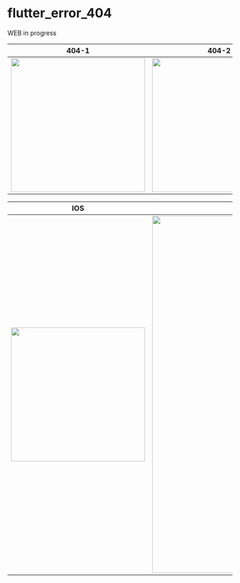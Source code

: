 # flutter_error_404

WEB in progress


|  404-1                    |  404-2                    |  404-3   
|:-------------------------:|:-------------------------:|:-------------------------:
<img src="https://user-images.githubusercontent.com/54601019/180609987-da71e106-b06a-4e7c-a537-9c93201c2662.png" width="300"> |  <img src="https://user-images.githubusercontent.com/54601019/180609989-3fc6ffff-3027-4637-b840-9218ce1cf85e.png" width="300"> |   <img src="https://user-images.githubusercontent.com/54601019/180610097-3e7d7625-e307-4dca-b839-9ee065508478.png" width="300"> 


|  IOS                      |  FIGMA Original
|:-------------------------:|:-------------------------:
<img src="https://user-images.githubusercontent.com/54601019/180609992-e8ec934a-3870-48cd-aa4c-55787eec4b0b.mov" width="300"> | <img src="https://user-images.githubusercontent.com/54601019/180610263-c7b0f4a7-f8a3-42e7-80f0-f1c399d02e91.png" width="800"> |




